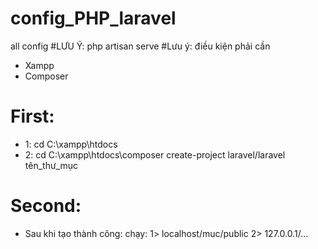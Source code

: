 # config_PHP_laravel
all config
#LƯU Ý: php artisan serve
#Lưu ý: điều kiện phải cần 
- Xampp
- Composer
# First:
- 1: cd C:\xampp\htdocs
- 2: cd C:\xampp\htdocs\composer create-project laravel/laravel tên_thư_mục
# Second: 
- Sau khi tạo thành công: 
    chạy: 1> localhost/muc/public
          2> 127.0.0.1/...
          
